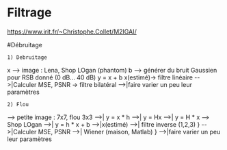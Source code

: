 # Filtrage

https://www.irit.fr/~Christophe.Collet/M2IGAI/


#Débruitage

	1) Debruitage

x --> image : Lena, Shop LOgan (phantom)
b --> générer du bruit Gaussien pour RSB donné (0 dB... 40 dB)
y = x + b
x(estimé)-> filtre linéaire   -->|Calculer MSE, PSNR
	 -> filtre bilatéral  -->|faire varier un peu leur paramètres

	2) Flou

--> petite image : 7x7, flou 3x3 -->| y = x * h
				 -->| y = Hx
				 -->| y = H * x
--> Shop LOgan -->| y = h * x + b
	       -->|x(estimé) -->| filtre inverse (1,2,3)	  } -->|Calculer MSE, PSNR
			     -->| Wiener (maison, Matlab) } -->|faire varier un peu leur paramètres

